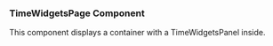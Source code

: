 ### TimeWidgetsPage Component

This component displays a container with a TimeWidgetsPanel inside.

```jsx

```
